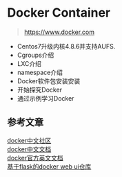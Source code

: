 # Docker Container
> https://www.docker.com

- Centos7升级内核4.8.6并支持AUFS.
- Cgroups介绍
- LXC介绍
- namespace介绍
- Docker软件包安装安装
- 开始探究Docker
- 通过示例学习Docker






## 参考文章  
[docker中文社区](https://github.com/arkii/docs)  
[docker中文文档](http://docker-doc.readthedocs.io/zh_CN/latest/)  
[docker官方英文文档](http://docs.master.dockerproject.org/)  
[基于flask的docker web ui仓库](https://github.com/arkii/docker-registry-ui)  